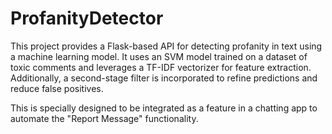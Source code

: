# ProfanityDetector
This project provides a Flask-based API for detecting profanity in text using a machine learning model. It uses an SVM model trained on a dataset of toxic comments and leverages a TF-IDF vectorizer for feature extraction. Additionally, a second-stage filter is incorporated to refine predictions and reduce false positives.

This is specially designed to be integrated as a feature in a chatting app to automate the "Report Message" functionality. 
